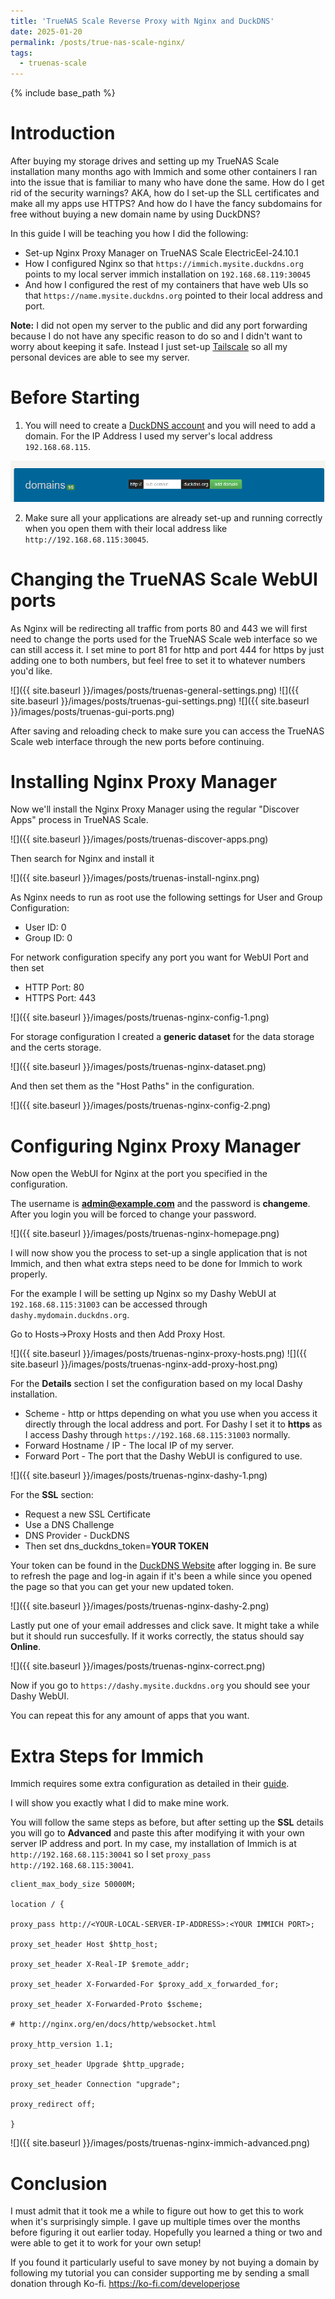 ```yaml
---
title: 'TrueNAS Scale Reverse Proxy with Nginx and DuckDNS'
date: 2025-01-20
permalink: /posts/true-nas-scale-nginx/
tags:
  - truenas-scale
---
```

{% include base_path %}

# Introduction
After buying my storage drives and setting up my TrueNAS Scale installation many months ago with Immich and some other containers I ran into the issue that is familiar to many who have done the same. How do I get rid of the security warnings? AKA, how do I set-up the SLL certificates and make all my apps use HTTPS? And how do I have the fancy subdomains for free without buying a new domain name by using DuckDNS?

In this guide I will be teaching you how I did the following:
* Set-up Nginx Proxy Manager on TrueNAS Scale ElectricEel-24.10.1
* How I configured Nginx so that ```https://immich.mysite.duckdns.org``` points to my local server immich installation on ```192.168.68.119:30045```
* And how I configured the rest of my containers that have web UIs so that ```https://name.mysite.duckdns.org``` pointed to their local address and port.

**Note:** I did not open my server to the public and did any port forwarding because I do not have any specific reason to do so and I didn't want to worry about keeping it safe. Instead I just set-up [Tailscale](https://tailscale.com/) so all my personal devices are able to see my server.

# Before Starting
1. You will need to create a [DuckDNS account](https://www.duckdns.org/) and you will need to add a domain. For the IP Address I used my server's local address ```192.168.68.115```.

![Image showing where in the duckdns page to add a domain.](../images/posts/duckdns.png)

2. Make sure all your applications are already set-up and running correctly when you open them with their local address like ```http://192.168.68.115:30045```.

# Changing the TrueNAS Scale WebUI ports
As Nginx will be redirecting all traffic from ports 80 and 443 we will first need to change the ports used for the TrueNAS Scale web interface so we can still access it. I set mine to port 81 for http and port 444 for https by just adding one to both numbers, but feel free to set it to whatever numbers you'd like.

![]({{ site.baseurl }}/images/posts/truenas-general-settings.png)
![]({{ site.baseurl }}/images/posts/truenas-gui-settings.png)
![]({{ site.baseurl }}/images/posts/truenas-gui-ports.png)

After saving and reloading check to make sure you can access the TrueNAS Scale web interface through the new ports before continuing.

# Installing Nginx Proxy Manager
Now we'll install the Nginx Proxy Manager using the regular "Discover Apps" process in TrueNAS Scale.

![]({{ site.baseurl }}/images/posts/truenas-discover-apps.png)

Then search for Nginx and install it

![]({{ site.baseurl }}/images/posts/truenas-install-nginx.png)

As Nginx needs to run as root use the following settings for User and Group Configuration:
* User ID: 0
* Group ID: 0

For network configuration specify any port you want for WebUI Port and then set
* HTTP Port: 80
* HTTPS Port: 443

![]({{ site.baseurl }}/images/posts/truenas-nginx-config-1.png)

For storage configuration I created a **generic dataset** for the data storage and the certs storage.

![]({{ site.baseurl }}/images/posts/truenas-nginx-dataset.png)

And then set them as the "Host Paths" in the configuration.

![]({{ site.baseurl }}/images/posts/truenas-nginx-config-2.png)

# Configuring Nginx Proxy Manager
Now open the WebUI for Nginx at the port you specified in the configuration.

The username is **admin@example.com** and the password is **changeme**. After you login you will be forced to change your password.

![]({{ site.baseurl }}/images/posts/truenas-nginx-homepage.png)

I will now show you the process to set-up a single application that is not Immich, and then what extra steps need to be done for Immich to work properly.

For the example I will be setting up Nginx so my Dashy WebUI at ```192.168.68.115:31003``` can be accessed through ```dashy.mydomain.duckdns.org```.

Go to Hosts->Proxy Hosts and then Add Proxy Host.

![]({{ site.baseurl }}/images/posts/truenas-nginx-proxy-hosts.png)
![]({{ site.baseurl }}/images/posts/truenas-nginx-add-proxy-host.png)

For the **Details** section I set the configuration based on my local Dashy installation.
* Scheme - http or https depending on what you use when you access it directly through the local address and port. For Dashy I set it to **https** as I access Dashy through ```https://192.168.68.115:31003``` normally.
* Forward Hostname / IP - The local IP of my server.
* Forward Port - The port that the Dashy WebUI is configured to use.

![]({{ site.baseurl }}/images/posts/truenas-nginx-dashy-1.png)

For the **SSL** section:
* Request a new SSL Certificate
* Use a DNS Challenge
* DNS Provider - DuckDNS
* Then set dns_duckdns_token=**YOUR TOKEN**

Your token can be found in the [DuckDNS Website](https://www.duckdns.org) after logging in. Be sure to refresh the page and log-in again if it's been a while since you opened the page so that you can get your new updated token.

![]({{ site.baseurl }}/images/posts/truenas-nginx-dashy-2.png)

Lastly put one of your email addresses and click save. It might take a while but it should run succesfully. If it works correctly, the status should say **Online**.

![]({{ site.baseurl }}/images/posts/truenas-nginx-correct.png)

Now if you go to ```https://dashy.mysite.duckdns.org``` you should see your Dashy WebUI.

You can repeat this for any amount of apps that you want.

# Extra Steps for Immich
Immich requires some extra configuration as detailed in their [guide](https://immich.app/docs/administration/reverse-proxy/).

I will show you exactly what I did to make mine work.

You will follow the same steps as before, but after setting up the **SSL** details you will go to **Advanced** and paste this after modifying it with your own server IP address and port. In my case, my installation of Immich is at ```http://192.168.68.115:30041``` so I set ```proxy_pass http://192.168.68.115:30041```.

```
client_max_body_size 50000M;

location / {

proxy_pass http://<YOUR-LOCAL-SERVER-IP-ADDRESS>:<YOUR IMMICH PORT>;

proxy_set_header Host $http_host;

proxy_set_header X-Real-IP $remote_addr;

proxy_set_header X-Forwarded-For $proxy_add_x_forwarded_for;

proxy_set_header X-Forwarded-Proto $scheme;

# http://nginx.org/en/docs/http/websocket.html

proxy_http_version 1.1;

proxy_set_header Upgrade $http_upgrade;

proxy_set_header Connection "upgrade";

proxy_redirect off;

} 

```

![]({{ site.baseurl }}/images/posts/truenas-nginx-immich-advanced.png)

# Conclusion
I must admit that it took me a while to figure out how to get this to work when it's surprisingly simple. I gave up multiple times over the months before figuring it out earlier today. Hopefully you learned a thing or two and were able to get it to work for your own setup!

If you found it particularly useful to save money by not buying a domain by following my tutorial you can consider supporting me by sending a small donation through Ko-fi. https://ko-fi.com/developerjose